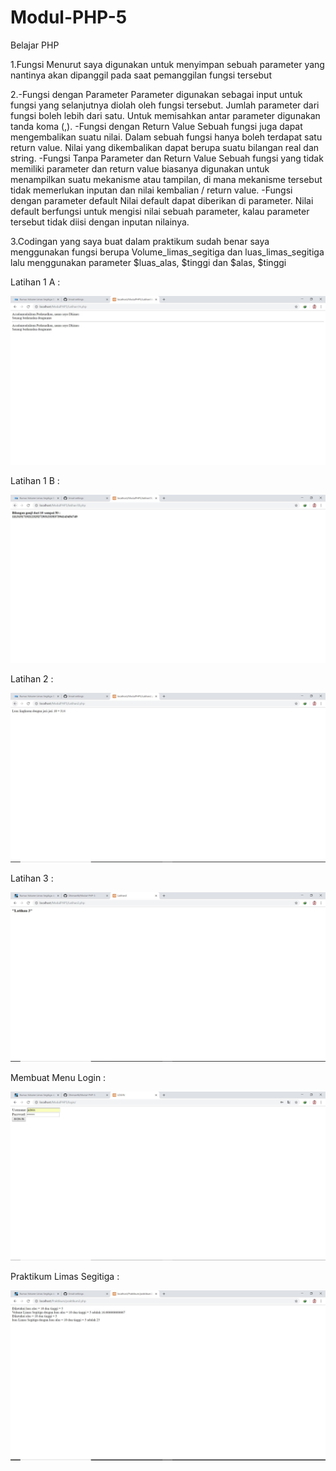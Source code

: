 # Modul-PHP-5
Belajar PHP

1.Fungsi Menurut saya digunakan untuk menyimpan sebuah parameter yang nantinya akan dipanggil pada saat pemanggilan fungsi tersebut


2.-Fungsi dengan Parameter  Parameter digunakan sebagai input untuk fungsi yang selanjutnya diolah oleh fungsi tersebut. Jumlah parameter dari fungsi boleh lebih dari satu. Untuk memisahkan antar parameter digunakan tanda koma (,). 
  -Fungsi dengan Return Value  Sebuah fungsi juga dapat mengembalikan suatu nilai. Dalam sebuah fungsi hanya boleh terdapat satu return value. Nilai yang dikembalikan dapat berupa suatu bilangan real dan string. 
  -Fungsi Tanpa Parameter dan Return Value  Sebuah fungsi yang tidak memiliki parameter dan return value biasanya digunakan untuk menampilkan suatu mekanisme atau tampilan, di mana mekanisme tersebut tidak memerlukan inputan dan nilai kembalian / return value. 
  -Fungsi dengan parameter default Nilai default dapat diberikan di parameter. Nilai default berfungsi untuk mengisi nilai sebuah parameter, kalau parameter tersebut tidak diisi dengan inputan nilainya. 
  
  
3.Codingan yang saya buat dalam praktikum sudah benar saya menggunakan fungsi berupa Volume_limas_segitiga dan luas_limas_segitiga lalu 
  menggunakan parameter $luas_alas, $tinggi dan $alas, $tinggi
  
  Latihan 1 A :
  
  ![alt text](https://github.com/Dhimas46/Modul-PHP-5/blob/master/Latihan1A.JPG)
  
  Latihan 1 B :
  
  ![alt text](https://github.com/Dhimas46/Modul-PHP-5/blob/master/Latihan1B.JPG)
  
  Latihan 2 :
  
  ![alt text](https://github.com/Dhimas46/Modul-PHP-5/blob/master/Latihan2.JPG)
  
  Latihan 3 :
  
  ![alt text](https://github.com/Dhimas46/Modul-PHP-5/blob/master/Latihan3.JPG)
  
  Membuat Menu Login :
 
  ![alt text](https://github.com/Dhimas46/Modul-PHP-5/blob/master/login/Login.JPG)
  
  Praktikum Limas Segitiga :
  
  ![alt text](https://github.com/Dhimas46/Modul-PHP-5/blob/master/Praktikum/Praktikum.JPG)
  
  
